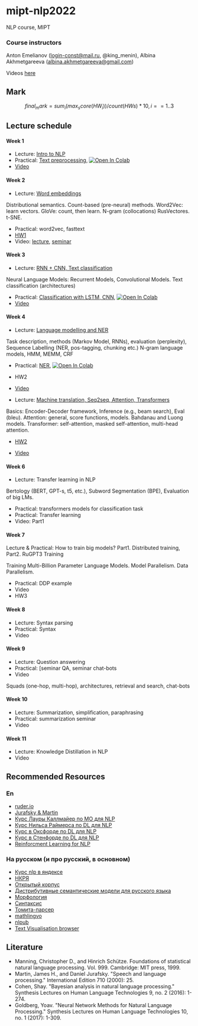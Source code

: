 # mipt-nlp2022
NLP course, MIPT

### Course instructors
Anton Emelianov (login-const@mail.ru, @king_menin), Albina Akhmetgareeva (albina.akhmetgareeva@gmail.com)

Videos [here](https://drive.google.com/drive/folders/1CDQsHx53en5punmtB5I94A4NI2pJY9Wm?usp=sharing)

## Mark
```math
final_mark=sum_i (max_score(HW_i)) / count(HWs) * 10, i==1..3
```

## Lecture schedule

#### Week 1

* Lecture: [Intro to NLP](lectures/L1.Intro2NLP.pdf)
* Practical: [Text preprocessing](seminars/sem1/sem1_basic_text_processing.ipynb), [![Open In Colab](https://colab.research.google.com/assets/colab-badge.svg)](https://colab.research.google.com/github/king-menin/mipt-nlp2022/blob/master/seminars/sem1/sem1_basic_text_processing.ipynb)
* [Video](https://drive.google.com/file/d/1hx3EHLtIsOspEjMDZz9I0ENH3P9DIsrf/view?usp=sharing)

#### Week 2

* Lecture: [Word embeddings](lectures/L2.WordEmbeddings.pdf)

Distributional semantics. Count-based (pre-neural) methods. Word2Vec: learn vectors. GloVe: count, then learn. N-gram (collocations)
RusVectores. t-SNE.
* Practical: word2vec, fasttext
* [HW1](HWs/hw1.ipynb)
* Video: [lecture](https://drive.google.com/file/d/1LQEVudRMccfiIj5igVeNg2qqg9EwRJ7b/view?usp=sharing), [seminar](https://drive.google.com/file/d/1yoXQXRmEvhBUl0iPJgVXFYv9KwyLAzUA/view?usp=sharing)

#### Week 3

* Lecture: [RNN + CNN, Text classification](lectures/L3.TextClassification_BasicNNs_at_NLP.pdf)

Neural Language Models: Recurrent Models, Convolutional Models. Text classification (architectures)
* Practical: [Classification with LSTM, CNN](seminars/sem3/sem3_classification.ipynb), [![Open In Colab](https://colab.research.google.com/assets/colab-badge.svg)](https://colab.research.google.com/github/king-menin/mipt-nlp2021/blob/master/seminars/sem3/sem3_classification.ipynb)
* [Video](https://drive.google.com/file/d/1uqV_uhPUjhqh5v8zVFBPsem4W2oDErGn/view?usp=sharing)

#### Week 4

* Lecture: [Language modelling and NER](lectures/L4.LMs_Intro_and_NER.pdf)

Task description, methods (Markov Model, RNNs), evaluation (perplexity), Sequence Labelling (NER, pos-tagging, chunking etc.) N-gram language models, HMM, MEMM, CRF
* Practical: [NER](seminars/sem4/sem4_ner.ipynb), [![Open In Colab](https://colab.research.google.com/assets/colab-badge.svg)](https://colab.research.google.com/github/king-menin/mipt-nlp2022/blob/master/seminars/sem4/sem4_ner.ipynb)
* HW2
* [Video](https://drive.google.com/file/d/1ECVWmy7zMs9QPX-nnZ7SASvopBlFAIM6/view?usp=sharing)

* Lecture: [Machine translation, Seq2seq, Attention, Transformers](lectures/L5.MT_Attention_Transformers.pdf)

Basics: Encoder-Decoder framework, Inference (e.g., beam search),  Eval (bleu).
Attention: general, score functions, models. Bahdanau and Luong models. 
Transformer: self-attention, masked self-attention, multi-head attention.
* [HW2](HWs/hw2.ipynb)

* [Video](https://drive.google.com/file/d/1P0UQX50ZacNnRAhotgjGhZt6L6D3L4Zo/view?usp=sharing)

#### Week 6

* Lecture: Transfer learning in NLP

Bertology (BERT, GPT-s, t5, etc.), Subword Segmentation (BPE), Evaluation of big LMs.
* Practical: transformers models for classification task
* Practical: Transfer learning
* Video: Part1

#### Week 7

Lecture & Practical: How to train big models? Part1. Distributed training, Part2. RuGPT3 Training

Training Multi-Billion Parameter Language Models. Model Parallelism. Data Parallelism.

* Practical: DDP example
* Video
* HW3

#### Week 8

* Lecture: Syntax parsing
* Practical: Syntax
* Video

#### Week 9

* Lecture: Question answering
* Practical: [seminar QA, seminar chat-bots
* Video

Squads (one-hop, multi-hop), architectures, retrieval and search, chat-bots


#### Week 10

* Lecture: Summarization, simplification, paraphrasing
* Practical: summarization seminar
* Video

#### Week 11

* Lecture: Knowledge Distillation in NLP
* Video



## Recommended Resources
### En

* [ruder.io](https://ruder.io/)
* [Jurafsky & Martin](https://web.stanford.edu/~jurafsky/slp3/)
* [Курс Лауры Каллмайер по МО для NLP](https://user.phil.hhu.de/~kallmeyer/MachineLearning/index.html)
* [Курс Нильса Раймерса по DL для NLP](https://github.com/UKPLab/deeplearning4nlp-tutorial)
* [Курс в Оксфорде по DL для NLP](https://github.com/UKPLab/deeplearning4nlp-tutorial)
* [Курс в Стенфорде по DL для NLP](http://cs224d.stanford.edu)
* [Reinforcment Learning for NLP](https://github.com/jiyfeng/rl4nlp)


### На русском (и про русский, в основном)

* [Курс nlp в яндексе](https://github.com/yandexdataschool/nlp_course)
* [НКРЯ](http://ruscorpora.ru)
* [Открытый корпус](http://opencorpora.org)
* [Дистрибутивные семантические модели для русского языка](http://rusvectores.org/ru/)
* [Морфология](https://tech.yandex.ru/mystem/)
* [Синтаксис](https://habrahabr.ru/post/317564/)
* [Томита-парсер](https://tech.yandex.ru/tomita/)
* [mathlingvo](http://mathlingvo.ru)
* [nlpub](https://nlpub.ru)
* [Text Visualisation browser](http://textvis.lnu.se)


## Literature

* Manning, Christopher D., and Hinrich Schütze. Foundations of statistical natural language processing. Vol. 999. Cambridge: MIT press, 1999.
* Martin, James H., and Daniel Jurafsky. "Speech and language processing." International Edition 710 (2000): 25.
* Cohen, Shay. "Bayesian analysis in natural language processing." Synthesis Lectures on Human Language Technologies 9, no. 2 (2016): 1-274.
* Goldberg, Yoav. "Neural Network Methods for Natural Language Processing." Synthesis Lectures on Human Language Technologies 10, no. 1 (2017): 1-309.

